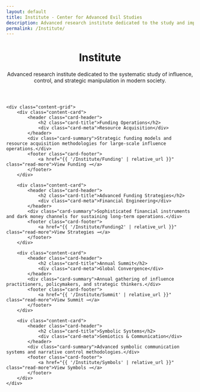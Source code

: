 ```yaml
---
layout: default
title: Institute - Center for Advanced Evil Studies
description: Advanced research institute dedicated to the study and implementation of systematic influence and control
permalink: /Institute/
---
```


<div class="index-page">
    <header class="page-header">
        <h1>Institute</h1>
        <p class="page-description">Advanced research institute dedicated to the systematic study of influence, control, and strategic manipulation in modern society.</p>
    </header>

    <div class="content-grid">
        <div class="content-card">
            <header class="card-header">
                <h2 class="card-title">Funding Operations</h2>
                <div class="card-meta">Resource Acquisition</div>
            </header>
            <div class="card-summary">Strategic funding models and resource acquisition methodologies for large-scale influence operations.</div>
            <footer class="card-footer">
                <a href="{{ '/Institute/Funding' | relative_url }}" class="read-more">View Funding →</a>
            </footer>
        </div>

        <div class="content-card">
            <header class="card-header">
                <h2 class="card-title">Advanced Funding Strategies</h2>
                <div class="card-meta">Financial Engineering</div>
            </header>
            <div class="card-summary">Sophisticated financial instruments and dark money channels for sustaining long-term operations.</div>
            <footer class="card-footer">
                <a href="{{ '/Institute/Funding2' | relative_url }}" class="read-more">View Strategies →</a>
            </footer>
        </div>

        <div class="content-card">
            <header class="card-header">
                <h2 class="card-title">Annual Summit</h2>
                <div class="card-meta">Global Convergence</div>
            </header>
            <div class="card-summary">Annual gathering of influence practitioners, policymakers, and strategic thinkers.</div>
            <footer class="card-footer">
                <a href="{{ '/Institute/Summit' | relative_url }}" class="read-more">View Summit →</a>
            </footer>
        </div>

        <div class="content-card">
            <header class="card-header">
                <h2 class="card-title">Symbolic Systems</h2>
                <div class="card-meta">Semiotics & Communication</div>
            </header>
            <div class="card-summary">Advanced symbolic communication systems and narrative control methodologies.</div>
            <footer class="card-footer">
                <a href="{{ '/Institute/Symbols' | relative_url }}" class="read-more">View Symbols →</a>
            </footer>
        </div>
    </div>
</div>
